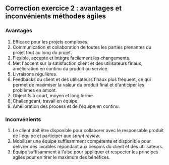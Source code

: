 ## Correction exercice 2 : avantages et inconvénients méthodes agiles

### Avantages

1. Efficace pour les projets complexes.
2. Communication et collaboration de toutes les parties prenantes du projet tout au long du projet.
3. Flexible, accepte et intègre facilement les changements.
4. Met l'accent sur la satisfaction client et des utilisateurs finaux, amélioration en continu du produit ou service.
5. Livraisons régulières.
6. Feedbacks du client et des utilisateurs finaux plus fréquent, ce qui permet de maximiser la valeur du produit final et d'anticiper les problèmes en amont.
7. Objectifs à court, moyen et long terme.
8. Challengeant, travail en équipe.
9. Amélioration des process et de l'équipe en continu.

### Inconvénients

1. Le client doit être disponible pour collaborer avec le responsable produit de l'équipe et participer aux *sprint review*.
2. Mobiliser une équipe suffisamment compétente et disponible pour délivrer des livrables répondant aux besoins du client et des utilisateurs.
3. Équipe suffisamment à l'aise pour appliquer et respecter les principes agiles pour en tirer le maximum des bénéfices.
